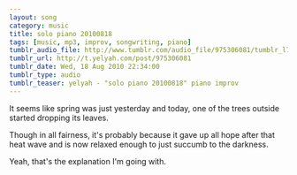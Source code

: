 ```yaml
---
layout: song
category: music
title: solo piano 20100818
tags: [music, mp3, improv, songwriting, piano]
tumblr_audio_file: http://www.tumblr.com/audio_file/975306081/tumblr_l7dra6m9lO1qzo4ep
tumblr_url: http://t.yelyah.com/post/975306081
tumblr_date: Wed, 18 Aug 2010 22:34:00
tumblr_type: audio
tumblr_teaser: yelyah - "solo piano 20100818" piano improv
---
```

It seems like spring was just yesterday and today, one of the trees outside started dropping its leaves.

Though in all fairness, it's probably because it gave up all hope after that heat wave and is now relaxed enough to just succumb to the darkness.

Yeah, that's the explanation I'm going with.
